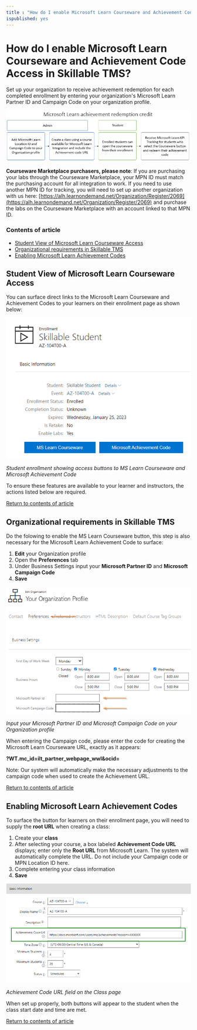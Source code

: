 ```yaml
---
title : "How do I enable Microsoft Learn Courseware and Achievement Code Access in Skillable TMS?"
ispublished: yes
---
```


# How do I enable Microsoft Learn Courseware and Achievement Code Access in Skillable TMS?

Set up your organization to receive achievement redemption for each completed enrollment by entering your organization's Microsoft Learn Partner ID and Campaign Code on your organization profile. 

![](/tms/images/mslearn-redemption1.png)

**Courseware Marketplace purchasers, please note**: If you are purchasing your labs through the Courseware Marketplace, your MPN ID must match the purchasing account for all integration to work. If you need to use another MPN ID for tracking, you will need to set up another organization with us here: [https://alh.learnondemand.net/Organization/Register/2069](https://alh.learnondemand.net/Organization/Register/2069) and purchase the labs on the Courseware Marketplace with an account linked to that MPN ID.   

### Contents of article
- [Student View of Microsoft Learn Courseware Access](#student-view-of-microsoft-learn-courseware-access)
- [Organizational requirements in Skillable TMS](#organizational-requirements-in-skillable-tms)
- [Enabling Microsoft Learn Achievement Codes](#enabling-microsoft-learn-achievement-codes)

## Student View of Microsoft Learn Courseware Access
You can surface direct links to the Microsoft Learn Courseware and Achievement Codes to your learners on their enrollment page as shown below: 

![](/tms/images/mslearncsw-msachcode-buttons.png)

_Student enrollment showing access buttons to MS Learn Courseware and Microsoft Achievement Code_

To ensure these features are available to your learner and instructors, the actions listed below are required. 

[Return to contents of article](#contents-of-article)

## Organizational requirements in Skillable TMS 
Do the folowing to enable the MS Learn Courseware button, this step is also necessary for the Microsoft Learn Achievement Code to surface:
1. **Edit** your Organization profile
1. Open the **Preferences** tab
1. Under Business Settings input your **Microsoft Partner ID** and **Microsoft Campaign Code**
1. **Save**

![](/tms/images/ms-id2.png)

_Input your Microsoft Partner ID and Microsoft Campaign Code on your Organization profile_

When entering the Campaign code, please enter the code for creating the Microsoft Learn Courseware URL, exactly as it appears: 

**?WT.mc_id=ilt_partner_webpage_wwl&ocid=** 

Note: Our system will automatically make the necessary adjustments to the campaign code when used to create the Achievement URL.

[Return to contents of article](#contents-of-article)

## Enabling Microsoft Learn Achievement Codes
To surface the button for learners on their enrollment page, you will need to supply the **root URL** when creating a class: 

1. Create your **class**
1. After selecting your course, a box labeled **Achievement Code URL** displays; enter only the **Root URL** from Microsoft Learn. The system will automatically complete the URL. Do not include your Campaign code or MPN Location ID here. 
1. Complete entering your class information
1. **Save**

![](/tms/images/achieve-code.png)

_Achievement Code URL field on the Class page_

When set up properly, both buttons will appear to the student when the class start date and time are met. 

[Return to contents of article](#contents-of-article)
